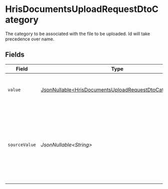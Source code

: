 # HrisDocumentsUploadRequestDtoCategory

The category to be associated with the file to be uploaded. Id will take precedence over name.


## Fields

| Field                                                                                                                              | Type                                                                                                                               | Required                                                                                                                           | Description                                                                                                                        | Example                                                                                                                            |
| ---------------------------------------------------------------------------------------------------------------------------------- | ---------------------------------------------------------------------------------------------------------------------------------- | ---------------------------------------------------------------------------------------------------------------------------------- | ---------------------------------------------------------------------------------------------------------------------------------- | ---------------------------------------------------------------------------------------------------------------------------------- |
| `value`                                                                                                                            | [JsonNullable\<HrisDocumentsUploadRequestDtoCategoryValue>](../../models/components/HrisDocumentsUploadRequestDtoCategoryValue.md) | :heavy_minus_sign:                                                                                                                 | The category name to associate with the file                                                                                       | reports                                                                                                                            |
| `sourceValue`                                                                                                                      | *JsonNullable\<String>*                                                                                                            | :heavy_minus_sign:                                                                                                                 | The provider specific category for associating uploaded files, if provided, the value will be ignored.                             | 550e8400-e29b-41d4-a716-446655440000                                                                                               |